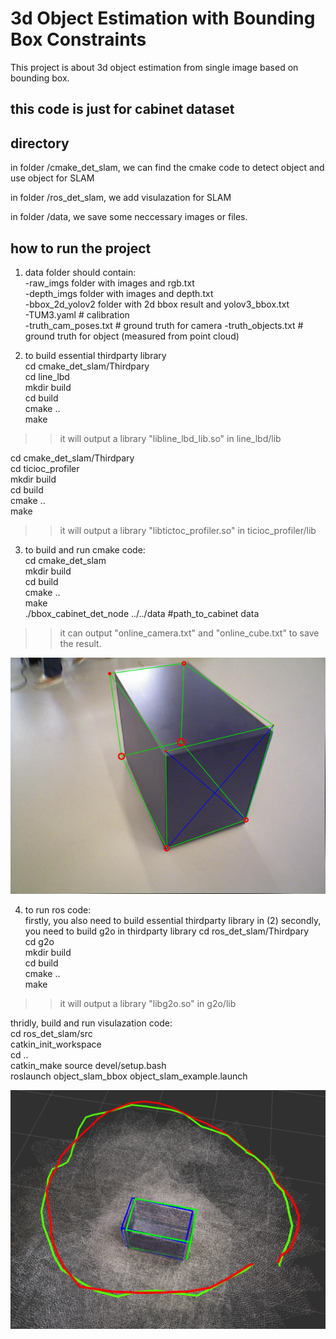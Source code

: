 # 3d Object Estimation with Bounding Box Constraints
This project is about 3d object estimation from single image based on bounding box.

## this code is just for cabinet dataset

## directory
in folder /cmake_det_slam, we can find the cmake code to detect object and use object for SLAM  

in folder /ros_det_slam, we add visulazation for SLAM  

in folder /data, we save some neccessary images or files. 

## how to run the project
1) data folder should contain:  
-raw_imgs folder with images and rgb.txt  
-depth_imgs folder with images and depth.txt  
-bbox_2d_yolov2 folder with 2d bbox result and yolov3_bbox.txt  
-TUM3.yaml # calibration  
-truth_cam_poses.txt # ground truth for camera
-truth_objects.txt # ground truth for object (measured from point cloud)  

2) to build essential thirdparty library  
cd cmake_det_slam/Thirdpary  
cd line_lbd  
mkdir build  
cd build  
cmake ..  
make  
>> it will output a library "libline_lbd_lib.so" in line_lbd/lib

cd cmake_det_slam/Thirdpary  
cd ticioc_profiler  
mkdir build  
cd build  
cmake ..  
make  
>> it will output a library "libtictoc_profiler.so" in ticioc_profiler/lib

3) to build and run cmake code:    
cd cmake_det_slam  
mkdir build  
cd build  
cmake ..  
make  
./bbox_cabinet_det_node ../../data #path_to_cabinet data
>> it can output "online_camera.txt" and "online_cube.txt" to save the result. 

![picture](pic/detection_result.png)


4) to run ros code:  
firstly, you also need to build essential thirdparty library in (2)
secondly, you need to build g2o in thirdparty library
cd ros_det_slam/Thirdpary  
cd g2o  
mkdir build  
cd build  
cmake ..  
make  
>> it will output a library "libg2o.so" in g2o/lib

thridly, build and run visulazation code:  
cd ros_det_slam/src  
catkin_init_workspace  
cd ..  
catkin_make
source devel/setup.bash    
roslaunch object_slam_bbox object_slam_example.launch   

![picture](pic/slam_result.png)


